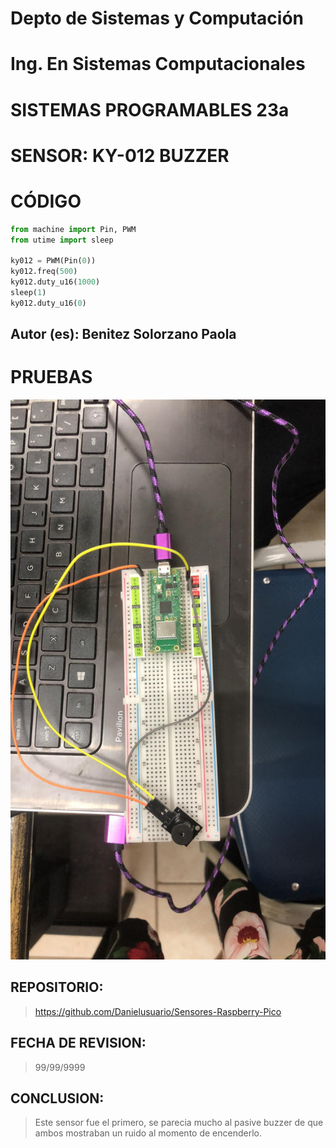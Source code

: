 # Depto de Sistemas y Computación
# Ing. En Sistemas Computacionales
# SISTEMAS PROGRAMABLES 23a

# SENSOR: KY-012 BUZZER

# CÓDIGO
```python
from machine import Pin, PWM
from utime import sleep

ky012 = PWM(Pin(0))
ky012.freq(500)
ky012.duty_u16(1000)
sleep(1)
ky012.duty_u16(0)
```

## Autor (es): Benitez Solorzano Paola

# PRUEBAS

![](https://github.com/Danielusuario/Sensores-Raspberry-Pico/blob/main/Imagenes/KY-012%20BUZZER.jpg)

## REPOSITORIO: 
> https://github.com/Danielusuario/Sensores-Raspberry-Pico

## FECHA DE REVISION: 
> 99/99/9999

## CONCLUSION: 
> Este sensor fue el primero, se parecia mucho al pasive buzzer de que ambos mostraban un ruido al momento de encenderlo. 
